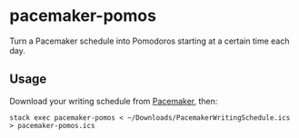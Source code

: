 # pacemaker-pomos
Turn a Pacemaker schedule into Pomodoros starting at a certain time each day.

## Usage

Download your writing schedule from [Pacemaker](https://pacemaker.press), then:

```
stack exec pacemaker-pomos < ~/Downloads/PacemakerWritingSchedule.ics > pacemaker-pomos.ics
```
